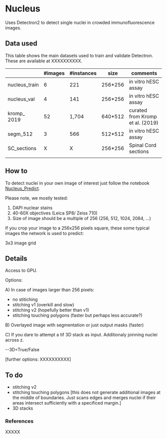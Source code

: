# Nucleus
Uses Detectron2 to detect single nuclei in crowded immunofluorescence images.

## Data used
This table shows the main datasets used to train and validate Detectron. These are available at XXXXXXXXXX.

|   | #images  |  #instances | size  | comments  |
|---|---|---|---|---|
nucleus_train |	6 |	221 | 256*256 | in vitro hESC assay
nucleus_val | 4 | 141 | 256*256 | in vitro hESC assay
kromp_ 2019 | 52 | 1,704 | 640*512 | curated from Kromp et al. (2019)
segm_512 | 3 | 566 | 512*512 | in vitro hESC assay
SC_sections | X | X | 256*256 | Spinal Cord sections
|   |   |   |   |   |

## How to
To detect nuclei in your own image of interest just follow the notebook [Nucleus_Predict](https://github.com/tiagu/Nucleus/blob/master/Nucleus_Predict.ipynb?flush_cache=true).


Please note, we mostly tested:
1) DAPI nuclear stains
2) 40-60X objectives (Leica SP8/ Zeiss 710)
3) Size of image should be a multiple of 256 (256, 512, 1024, 2084, ...)


If you crop your image to a 256x256 pixels square, these some typical images the network is used to predict:


3x3 image grid


## Details 

Access to GPU. 

Options:

A) In case of images larger than 256 pixels:

- no stitiching
- stitching v1 (overkill and slow)
- stitching v2 (hopefully better than v1)
- stitching touching polygons (faster but perhaps less accurate?)

B) Overlayed image with segmentation or just output masks (faster)


C) If you dare to attempt a tif 3D stack as input. Additionaly joinning nuclei across z.

--3D=True/False

[further options: XXXXXXXXXX]


## To do

- stitching v2
- stitching touching polygons [this does not generate additional images at the middle of boundaries. Just scans edges and merges nuclei if their areas intersect sufficiently with a specificed margin.]
- 3D stacks


### References

XXXXX

